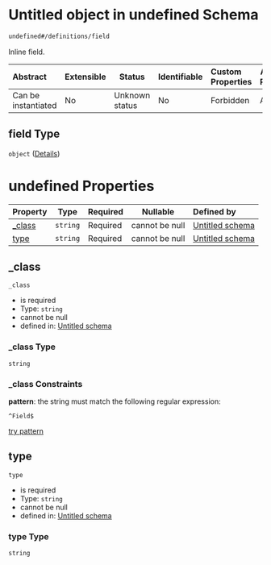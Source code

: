 # Untitled object in undefined Schema

```txt
undefined#/definitions/field
```

Inline field.


| Abstract            | Extensible | Status         | Identifiable | Custom Properties | Additional Properties | Access Restrictions | Defined In                                                              |
| :------------------ | ---------- | -------------- | ------------ | :---------------- | --------------------- | ------------------- | ----------------------------------------------------------------------- |
| Can be instantiated | No         | Unknown status | No           | Forbidden         | Allowed               | none                | [JTFSchema.schema.json\*](JTFSchema.schema.json "open original schema") |

## field Type

`object` ([Details](jtfschema-definitions-field.md))

# undefined Properties

| Property           | Type     | Required | Nullable       | Defined by                                                                                                            |
| :----------------- | -------- | -------- | -------------- | :-------------------------------------------------------------------------------------------------------------------- |
| [\_class](#_class) | `string` | Required | cannot be null | [Untitled schema](jtfschema-definitions-field-properties-_class.md "undefined#/definitions/field/properties/\_class") |
| [type](#type)      | `string` | Required | cannot be null | [Untitled schema](jtfschema-definitions-field-properties-type.md "undefined#/definitions/field/properties/type")      |

## \_class




`_class`

-   is required
-   Type: `string`
-   cannot be null
-   defined in: [Untitled schema](jtfschema-definitions-field-properties-_class.md "undefined#/definitions/field/properties/\_class")

### \_class Type

`string`

### \_class Constraints

**pattern**: the string must match the following regular expression: 

```regexp
^Field$
```

[try pattern](https://regexr.com/?expression=%5EField%24 "try regular expression with regexr.com")

## type




`type`

-   is required
-   Type: `string`
-   cannot be null
-   defined in: [Untitled schema](jtfschema-definitions-field-properties-type.md "undefined#/definitions/field/properties/type")

### type Type

`string`

